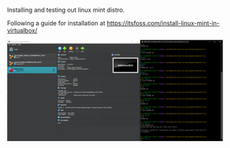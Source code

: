 Installing and testing out linux mint distro.

Following a guide for installation at https://itsfoss.com/install-linux-mint-in-virtualbox/

![plot](./images/1.png)